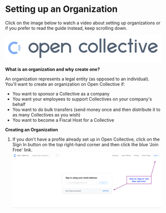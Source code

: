 # Setting up an Organization

Click on the image below to watch a video about setting up organizations or if you prefer to read the guide instead, keep scrolling down.

[![](images/opencollectivelogo.png)](http://www.youtube.com/watch?v=0AixTyN2NaU)

**What is an organization and why create one?**

An organization represents a legal entity (as opposed to an individual). You'll want to create an organization on Open Collective if:
* You want to sponsor a Collective as a company
* You want your employees to support Collectives on your company's behalf
* You want to do bulk transfers (send money once and then distribute it to as many Collectives as you wish)
* You want to become a Fiscal Host for a Collective

**Creating an Organization**

1. If you don't have a profile already set up in Open Collective, click on the Sign In button on the top right-hand corner and then click the blue 'Join Free' link.
  ![Sign In screen](images/Signin.png)

